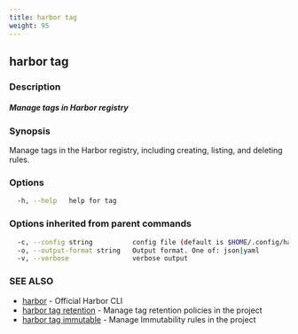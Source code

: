 ```yaml
---
title: harbor tag
weight: 95
---
```

## harbor tag

### Description

##### Manage tags in Harbor registry

### Synopsis

Manage tags in the Harbor registry, including creating, listing, and deleting rules.

### Options

```sh
  -h, --help   help for tag
```

### Options inherited from parent commands

```sh
  -c, --config string          config file (default is $HOME/.config/harbor-cli/config.yaml)
  -o, --output-format string   Output format. One of: json|yaml
  -v, --verbose                verbose output
```

### SEE ALSO

* [harbor](harbor.md)	 - Official Harbor CLI
* [harbor tag retention](harbor-tag-retention.md)	 - Manage tag retention policies in the project
* [harbor tag immutable](harbor-tag-immutable.md)	 - Manage Immutability rules in the project


